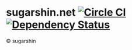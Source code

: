 # sugarshin.net [![Circle CI][circleci-image]][circleci-url] [![Dependency Status][david-image]][david-url]

© sugarshin

[circleci-image]: https://circleci.com/gh/sugarshin/sugarshin.net/tree/master.svg?style=svg&circle-token=c6aee1c282c08be9a7b228f751bf6efb88ac5e08
[circleci-url]: https://circleci.com/gh/sugarshin/sugarshin.net/tree/master
[david-image]: https://david-dm.org/sugarshin/sugarshin.net.svg?style=flat-square
[david-url]: https://david-dm.org/sugarshin/sugarshin.net
